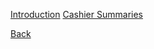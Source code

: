 [Introduction](https://github.com/hmislk/hmis/wiki/Accounting-Module-Introduction)
[Cashier Summaries](https://github.com/hmislk/hmis/wiki/Accounting-Module-%E2%80%90-Cashier-Summaries)


[Back]()